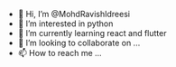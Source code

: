 - 👋 Hi, I’m @MohdRavishIdreesi
- 👀 I’m interested in python
- 🌱 I’m currently learning react and flutter
- 💞️ I’m looking to collaborate on ...
- 📫 How to reach me ...

<!---
MohdRavishIdreesi/MohdRavishIdreesi is a ✨ special ✨ repository because its `README.md` (this file) appears on your GitHub profile.
You can click the Preview link to take a look at your changes.
--->
